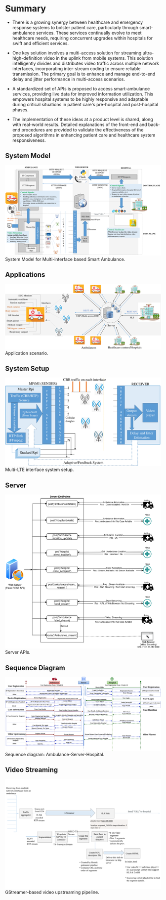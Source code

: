 # Summary

- There is a growing synergy between healthcare and emergency response systems to bolster patient care, particularly through smart-ambulance services. These services continually evolve to meet healthcare needs, requiring concurrent upgrades within hospitals for swift and efficient services.

- One key solution involves a multi-access solution for streaming ultra-high-definition video in the uplink from mobile systems. This solution intelligently divides and distributes video traffic across multiple network interfaces, incorporating inter-stream coding to ensure reliable transmission. The primary goal is to enhance and manage end-to-end delay and jitter performance in multi-access scenarios.

- A standardized set of APIs is proposed to access smart-ambulance services, providing live data for improved information utilization. This empowers hospital systems to be highly responsive and adaptable during critical situations in patient care's pre-hospital and post-hospital phases.

- The implementation of these ideas at a product level is shared, along with real-world results. Detailed explanations of the front-end and back-end procedures are provided to validate the effectiveness of the proposed algorithms in enhancing patient care and healthcare system responsiveness.

## System Model

![System Model](assets/System.png)
System Model for Multi-interface based Smart Ambulance.


## Applications
![Applications](assets/MAS_arch.png)
Application scenario.


## System Setup
![System Setup](assets/setup.png)
Multi-LTE interface system setup.


## Server
![Server](assets/server.png)
Server APIs.


## Sequence Diagram
![Sequence Diagram](assets/SequenceDiagram_whiteBG.png)
Sequence diagram: Ambulance-Server-Hospital.


## Video Streaming
![Video Streaming](assets/Gstreammer_video.png)
GStreamer-based video upstreaming pipeline.





